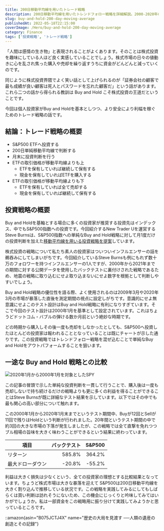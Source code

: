 ```yaml
---
title: 200日移動平均線を用いたトレード戦略
description: 200日移動平均線を用いたトレンドフォロー戦略を詳細解説。2000-2020年のバックテストでS&P500のBuy and Hold(リターン364.2%、最大DD-55.2%)を上回る成績(リターン585.8%、最大DD-20.8%)を達成。
slug: buy-and-hold-200-day-moving-average
publishedAt: 2022-05-18T22:15:00
coverImage: /Hero/buy-and-hold-200-day-moving-average
category: Finance
tags: ['投資戦略', 'トレード戦略']
---
```


「人間は感情の生き物」と表現されることがよくあります。そのことは株式投資を趣味にしている人ほど良く実感していることでしょう。株式市場の日々の値動きに心を乱され焦った購入や売却を繰り返すうちに資金がどんどんと減っていくのです。

同じように株式投資界隈でよく笑い話として上げられるのが「証券会社の顧客で最も成績が良い顧客は死人とパスワードを忘れた顧客だ」という話があります。これら二つの話から得られる教訓は Buy and Hold こそ株式投資の王道だということです。

今回は個人投資家がBuy and Holdを基本としつつ、より安全により利幅を稼ぐためのトレード戦略の話です。

## 結論：トレード戦略の概要

- S&P500 ETFへ投資する
- 200日単純移動平均線で判断する
- 月末に投資判断を行う
- ETFの取引価格が移動平均線よりも上
  - ETFを保有していれば継続して保有する
  - 現金を保有していればETFを購入する
- ETFの取引価格が移動平均線よりも下
  - ETFを保有していれば全て売却する
  - 現金を保有していれば継続して保有する

## 投資戦略の概要

Buy and Holdを基軸とする場合に多くの投資家が推奨する投資先はインデックス、中でもS&P500指数への投資です。今回紹介するNew Trader Uを運営するSteve Burnsは、S&P500指数への単純なBuy and Hold戦略に対して月1度だけの投資判断を加えた[移動平均線を用いる投資戦略を提案](https://www.newtraderu.com/2021/06/30/200-day-moving-average-vs-buy-and-hold/)しています。

株式投資の戦略について私たち素人の投資家はついついインフルエンサーの話を鵜吞みにしてしまいがちです。今回紹介しているSteve Burnsも例にもれず数十万のフォロワーを持つインフルエンサーの1人ですが、2000年から2021年までの期間に対する公開データを使用したバックテストに裏付けされた戦略であるため、地震の戦略に取り込むにせよ取り込まないにせよ数字を根拠として判断しやすいでしょう。

Buy and Hold戦略の優位性を語る際、よく使用されるのは2009年3月や2020年3月の市場が暴落した直後を測定期間の視点に設定しがちです。意識的にせよ無意識にせよこのテスト設計はBuy and Hold戦略に有利になりすぎています。そこで今回のテスト設計は2000年1月を基準として設定されています。これはちょうどドットコム・バブルの弾ける数か月前という絶妙な時期です。

どの時期から購入しその後一度も売却をしなかったとしても、S&P500へ投資したほとんどの投資家は報われることとなっていることは既にチャートが示した通りです。この投資戦略ではトレンドフォロー戦略を混ぜ込むことで単純なBuy and Holdをアウトパフォームすることを狙います。

## 一途な Buy and Hold 戦略との比較

![2020年1月から2000年1月を対象としたSPY](/Stocks/dma200VsBuyAndHold)

この記事の冒頭で示した単純な投資判断を一貫して行うことで、購入後は一度も売却しないで持ち続けるだけの戦略よりも更に多くの利益を得ることができることはSteve Burnsが既に詳細なテスト結果を示しています。以下ではその中でも最も関心の高い部分について触れます。

この2000年1月から2020年1月末までというテスト期間中、Buyが12回とSellが11回で残りはHoldという判断が行われました。20年間というテスト期間の中で約3回の大きな市場の下落が発生しましたが、この戦略では全て直撃を免れつつブル相場の旨味を大きく味わうことができるという結果に終わっています。

| 項目             | バックテスト | S&P500 |
| ---------------- | -----------: | -----: |
| リターン         |       585.8% | 364.2% |
| 最大ドローダウン |       -20.8% | -55.2% |

利益は大きく損失は少なくという、全ての投資家の理想とする比較結果となっています。ちょうど株式市場は大きな暴落を迎えて S&P500は200日移動平均線を大きく割り込んで推移している状況です。この戦略を実践してみるにしてもしばらくは買い判断は訪れそうにないため、この機会にじっくりと吟味してみてはいかがでしょうか。私は一部資金をこの戦略用に振り分けて実践してみようかと思っているところです。

::amazon{asin="B075JCTJ4X" name="歴史の大局を見渡す ──人類の遺産の創造とその記録"}
